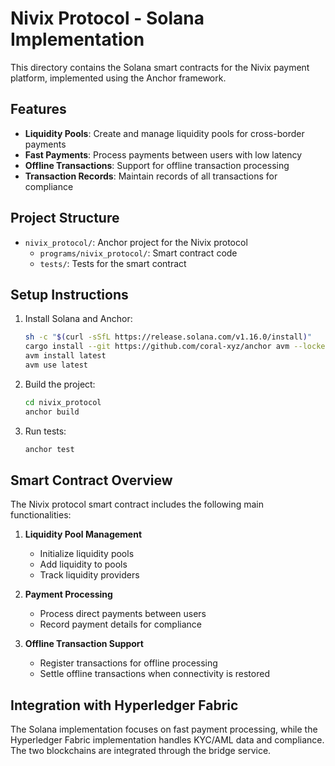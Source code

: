 # Nivix Protocol - Solana Implementation

This directory contains the Solana smart contracts for the Nivix payment platform, implemented using the Anchor framework.

## Features

- **Liquidity Pools**: Create and manage liquidity pools for cross-border payments
- **Fast Payments**: Process payments between users with low latency
- **Offline Transactions**: Support for offline transaction processing
- **Transaction Records**: Maintain records of all transactions for compliance

## Project Structure

- `nivix_protocol/`: Anchor project for the Nivix protocol
  - `programs/nivix_protocol/`: Smart contract code
  - `tests/`: Tests for the smart contract

## Setup Instructions

1. Install Solana and Anchor:
   ```bash
   sh -c "$(curl -sSfL https://release.solana.com/v1.16.0/install)"
   cargo install --git https://github.com/coral-xyz/anchor avm --locked --force
   avm install latest
   avm use latest
   ```

2. Build the project:
   ```bash
   cd nivix_protocol
   anchor build
   ```

3. Run tests:
   ```bash
   anchor test
   ```

## Smart Contract Overview

The Nivix protocol smart contract includes the following main functionalities:

1. **Liquidity Pool Management**
   - Initialize liquidity pools
   - Add liquidity to pools
   - Track liquidity providers

2. **Payment Processing**
   - Process direct payments between users
   - Record payment details for compliance

3. **Offline Transaction Support**
   - Register transactions for offline processing
   - Settle offline transactions when connectivity is restored

## Integration with Hyperledger Fabric

The Solana implementation focuses on fast payment processing, while the Hyperledger Fabric implementation handles KYC/AML data and compliance. The two blockchains are integrated through the bridge service. 